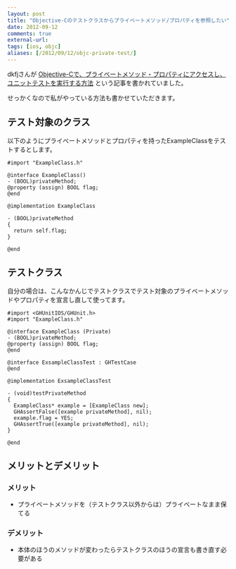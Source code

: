 ```yaml
---
layout: post
title: "Objective-Cのテストクラスからプライベートメソッド/プロパティを参照したい"
date: 2012-09-12
comments: true
external-url: 
tags: [ios, objc]
aliases: [/2012/09/12/objc-private-test/]
---
```


dkfjさんが [Objective-Cで、プライベートメソッド・プロパティにアクセスし、ユニットテストを実行する方法](http://d.hatena.ne.jp/dkfj/20120909/1347176787) という記事を書かれていました。

せっかくなので私がやっている方法も書かせていただきます。

## テスト対象のクラス

以下のようにプライベートメソッドとプロパティを持ったExampleClassをテストするとします。
``` objc
#import "ExampleClass.h"

@interface ExampleClass()
- (BOOL)privateMethod;
@property (assign) BOOL flag;
@end

@implementation ExampleClass

- (BOOL)privateMethod
{
  return self.flag;
}

@end
```

## テストクラス

自分の場合は、こんなかんじでテストクラスでテスト対象のプライベートメソッドやプロパティを宣言し直して使ってます。

<!-- more -->

``` objc
#import <GHUnitIOS/GHUnit.h> 
#import "ExampleClass.h"

@interface ExampleClass (Private)
- (BOOL)privateMethod;
@property (assign) BOOL flag;
@end

@interface ExsampleClassTest : GHTestCase
@end

@implementation ExsampleClassTest

- (void)testPrivateMethod
{
  ExampleClass* example = [ExampleClass new];
  GHAssertFalse([example privateMethod], nil);
  example.flag = YES;
  GHAssertTrue([example privateMethod], nil);
}

@end
```

## メリットとデメリット

### メリット

* プライベートメソッドを（テストクラス以外からは）プライベートなまま保てる

### デメリット

* 本体のほうのメソッドが変わったらテストクラスのほうの宣言も書き直す必要がある


